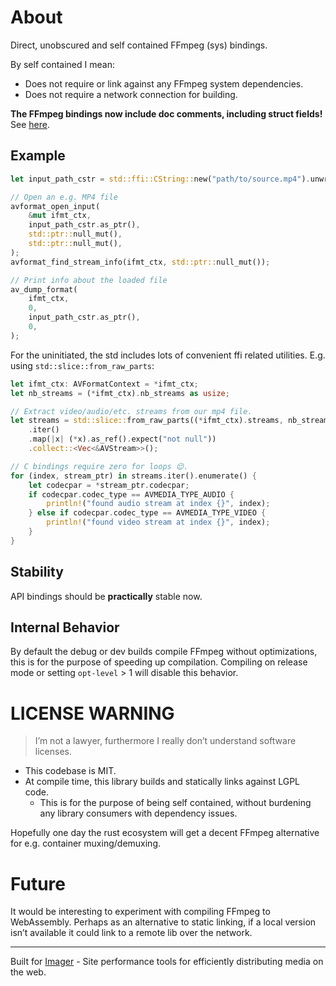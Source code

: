 # About
Direct, unobscured and self contained FFmpeg (sys) bindings.

By self contained I mean:
* Does not require or link against any FFmpeg system dependencies.
* Does not require a network connection for building.

**The FFmpeg bindings now include doc comments, including struct fields!** See [here](https://docs.rs/ffmpeg-dev/0.2.2/ffmpeg_dev/sys/avcodec/struct.AVCodec.html).

## Example

```rust
let input_path_cstr = std::ffi::CString::new("path/to/source.mp4").unwrap();

// Open an e.g. MP4 file
avformat_open_input(
    &mut ifmt_ctx,
    input_path_cstr.as_ptr(),
    std::ptr::null_mut(),
    std::ptr::null_mut(),
);
avformat_find_stream_info(ifmt_ctx, std::ptr::null_mut());

// Print info about the loaded file
av_dump_format(
    ifmt_ctx,
    0,
    input_path_cstr.as_ptr(),
    0,
);
```

For the uninitiated, the std includes lots of convenient ffi related utilities. E.g. using `std::slice::from_raw_parts`:
```rust
let ifmt_ctx: AVFormatContext = *ifmt_ctx;
let nb_streams = (*ifmt_ctx).nb_streams as usize;

// Extract video/audio/etc. streams from our mp4 file.
let streams = std::slice::from_raw_parts((*ifmt_ctx).streams, nb_streams)
    .iter()
    .map(|x| (*x).as_ref().expect("not null"))
    .collect::<Vec<&AVStream>>();

// C bindings require zero for loops 😌.
for (index, stream_ptr) in streams.iter().enumerate() {
    let codecpar = *stream_ptr.codecpar;
    if codecpar.codec_type == AVMEDIA_TYPE_AUDIO {
        println!("found audio stream at index {}", index);
    } else if codecpar.codec_type == AVMEDIA_TYPE_VIDEO {
        println!("found video stream at index {}", index);
    }
}
```

## Stability
API bindings should be **practically** stable now.

## Internal Behavior

By default the debug or dev builds compile FFmpeg without optimizations, this is for the purpose of speeding up compilation. Compiling on release mode or setting `opt-level` > 1 will disable this behavior.

# LICENSE WARNING
> I’m not a lawyer, furthermore I really don’t understand software licenses.
* This codebase is MIT.
* At compile time, this library builds and statically links against LGPL code.
    * This is for the purpose of being self contained, without burdening any library consumers with dependency issues.

Hopefully one day the rust ecosystem will get a decent FFmpeg alternative for e.g. container muxing/demuxing.

# Future
It would be interesting to experiment with compiling FFmpeg to WebAssembly. Perhaps as an alternative to static linking, if a local version isn’t available it could link to a remote lib over the network.

<hr/>

Built for [Imager](https://imager.io) - Site performance tools for efficiently distributing media on the web.
